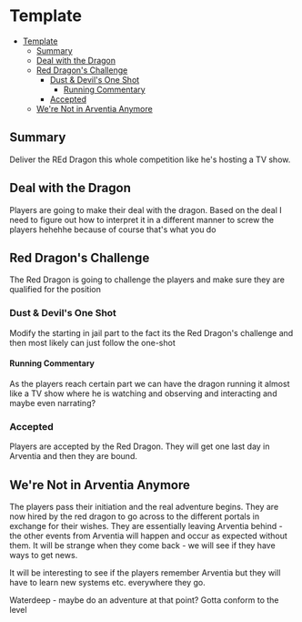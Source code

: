 # Template

- [Template](#template)
  - [Summary](#summary)
  - [Deal with the Dragon](#deal-with-the-dragon)
  - [Red Dragon's Challenge](#red-dragons-challenge)
    - [Dust \& Devil's One Shot](#dust--devils-one-shot)
      - [Running Commentary](#running-commentary)
    - [Accepted](#accepted)
  - [We're Not in Arventia Anymore](#were-not-in-arventia-anymore)


## Summary

Deliver the REd Dragon this whole competition like he's hosting a TV show.



## Deal with the Dragon

Players are going to make their deal with the dragon. Based on the deal I need to figure out how to interpret it in a different manner to screw the players hehehhe because of course that's what you do


## Red Dragon's Challenge

The Red Dragon is going to challenge the players and make sure they are qualified for the position


### Dust & Devil's One Shot

Modify the starting in jail part to the fact its the Red Dragon's challenge and then most likely can just follow the one-shot


#### Running Commentary

As the players reach certain part we can have the dragon running it almost like a TV show where he is watching and observing and interacting and maybe even narrating? 


### Accepted

Players are accepted by the Red Dragon. They will get one last day in Arventia and then they are bound.



## We're Not in Arventia Anymore

The players pass their initiation and the real adventure begins. They are now hired by the red dragon to go across to the different portals in exchange for their wishes. They are essentially leaving Arventia behind - the other events from Arventia will happen and occur as expected without them. It will be strange when they come back - we will see if they have ways to get news. 

It will be interesting to see if the players remember Arventia but they will have to learn new systems etc. everywhere they go.

Waterdeep - maybe do an adventure at that point? Gotta conform to the level








